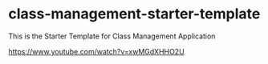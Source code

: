 # class-management-starter-template

This is the Starter Template for Class Management Application

https://www.youtube.com/watch?v=xwMGdXHHO2U
